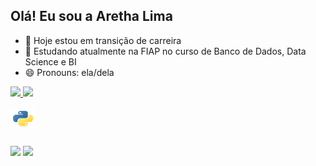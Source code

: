 ## Olá! Eu sou a Aretha Lima 


- 🔭  Hoje estou em transição  de carreira 
- 🌱 Estudando atualmente na FIAP no curso de Banco de Dados, Data Science e BI 
- 😄 Pronouns: ela/dela

<div>
  <a href="https://github.com/arethalima">
  <img height="180em" src="https://github-readme-stats.vercel.app/api?username=arethalima&show_icons=true&theme=dracula&include_all_commits=true&count_private=true"/>
  <img height="180em" src="https://github-readme-stats.vercel.app/api/top-langs/?username=arethalima&layout=compact&langs_count=16&theme=dracula"/>
</div>
  
<div style ="display: inline_block"><br>
  <img align="center" alt="Aretha-Python" height="30" width="40" src="https://raw.githubusercontent.com/devicons/devicon/master/icons/python/python-original.svg">
  
##
 <div>
  <a href="https://instagram.com/aretha.giacon" target="_blank"><img src="https://img.shields.io/badge/-Instagram-%23E4405F?style-for-the-badge&logo=instagram&logoColor=white" target="_blank"></a>
   <a href="https://www.linkedin.com/in/aretha-lima-giacon" target="_blank"><img src="https://img.shields.io/badge/-LinkedIn-%230077B5?style-for-the-badge&logo=linkedin&logoColor=white" target="_blank"></a>
   
 </div> 
   

   
  
  
